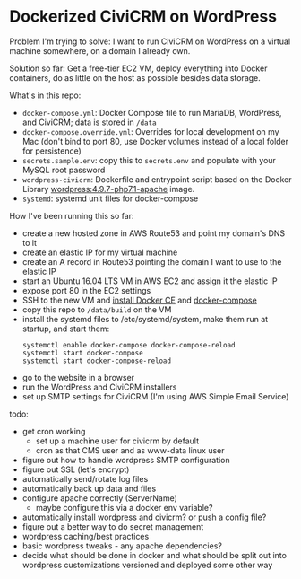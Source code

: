 # Dockerized CiviCRM on WordPress

Problem I'm trying to solve: I want to run CiviCRM on WordPress on a virtual machine somewhere, on a domain I already own.

Solution so far: Get a free-tier EC2 VM, deploy everything into Docker containers, do as little on the host as possible besides data storage.

What's in this repo:

- `docker-compose.yml`: Docker Compose file to run MariaDB, WordPress, and CiviCRM; data is stored in `/data`
- `docker-compose.override.yml`: Overrides for local development on my Mac (don't bind to port 80, use Docker volumes instead of a local folder for persistence)
- `secrets.sample.env`: copy this to `secrets.env` and populate with your MySQL root password
- `wordpress-civicrm`: Dockerfile and entrypoint script based on the Docker Library [wordpress:4.9.7-php7.1-apache][wpdocker] image.
- `systemd`: systemd unit files for docker-compose

How I've been running this so far:

- create a new hosted zone in AWS Route53 and point my domain's DNS to it
- create an elastic IP for my virtual machine
- create an A record in Route53 pointing the domain I want to use to the elastic IP
- start an Ubuntu 16.04 LTS VM in AWS EC2 and assign it the elastic IP
- expose port 80 in the EC2 settings
- SSH to the new VM and [install Docker CE][dockerinstall] and [docker-compose][dockercompose]
- copy this repo to `/data/build` on the VM
- install the systemd files to /etc/systemd/system, make them run at startup, and start them:
    ```
    systemctl enable docker-compose docker-compose-reload
    systemctl start docker-compose
    systemctl start docker-compose-reload
    ```
- go to the website in a browser
- run the WordPress and CiviCRM installers
- set up SMTP settings for CiviCRM (I'm using AWS Simple Email Service)

todo:
- get cron working
  - set up a machine user for civicrm by default
  - cron as that CMS user and as www-data linux user
- figure out how to handle wordpress SMTP configuration
- figure out SSL (let's encrypt)
- automatically send/rotate log files
- automatically back up data and files
- configure apache correctly (ServerName)
  - maybe configure this via a docker env variable?
- automatically install wordpress and civicrm? or push a config file?
- figure out a better way to do secret management
- wordpress caching/best practices
- basic wordpress tweaks - any apache dependencies?
- decide what should be done in docker and what should be split out into wordpress customizations versioned and deployed some other way

[wpdocker]: https://github.com/docker-library/wordpress/blob/b7198b18d92c016411c4bc3cdb31711065305605/php7.1/apache/Dockerfile
[dockerinstall]: https://docs.docker.com/install/linux/docker-ce/ubuntu/
[dockercompose]: https://github.com/docker/compose/releases